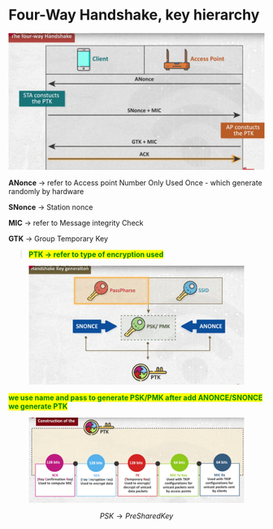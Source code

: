 # Four-Way Handshake, key hierarchy

![image.png](<../.gitbook/assets/image (3).png>)

**ANonce** → refer to Access point Number Only Used Once - which generate randomly by hardware

**SNonce** → Station nonce

**MIC** → refer to Message integrity Check

**GTK** → Group Temporary Key

> <mark style="color:green;">**PTK → refer to type of encryption used**</mark>

<figure><img src="../.gitbook/assets/image 1 (2).png" alt=""><figcaption></figcaption></figure>

<mark style="color:green;">**we use name and pass to generate PSK/PMK after add ANONCE/SNONCE we generate PTK**</mark>

<figure><img src="../.gitbook/assets/image 2.png" alt=""><figcaption></figcaption></figure>

$$
PSK→ Pre Shared Key
$$
